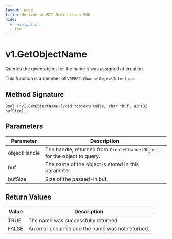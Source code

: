 ```yaml
---
layout: page
title: Horizon webRTC Redirection SDK
hide:
  #- navigation
  - toc
---
```

# v1.GetObjectName

Queries the given object for the name it was assigned at creation.

This function is a member of `VDPRPC_ChannelObjectInterface`.

## Method Signature
```
Bool (*v1.GetObjectName)(void *objectHandle, char *buf, uint32 bufSize); 
```

## Parameters

| Parameter | Description |
| --------- | ----------- |
| objectHandle | The handle, returned from `CreateChannelObject`, for the object to query. |
| buf | The name of the object is stored in this parameter. |
| bufSize | Size of the passed-in buf. |

## Return Values

| Value | Description |
| ----- | ----------- |
| TRUE | The name was successfully returned. |
| FALSE | An error occurred and the name was not returned. |

